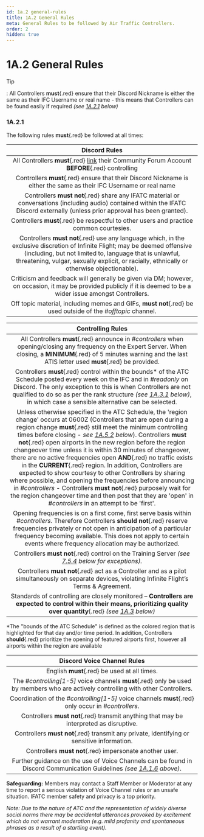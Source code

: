 ```yaml
---
id: 1a.2 general-rules
title: 1A.2 General Rules
meta: General Rules to be followed by Air Traffic Controllers.
order: 2
hidden: true
---
```


# 1A.2  General Rules

 

Tip

: All Controllers **must**{.red} ensure that their Discord Nickname is either the same as their IFC Username or real name - this means that Controllers can be found easily if required *(see [1A.2.1](/guide/atc-manual/1a.-new-entrants/1a.2-general-rules#1a.2.1) below)*



### 1A.2.1    

The following rules **must**{.red} be followed at all times:

 

|                      **Discord Rules**                       |
| :----------------------------------------------------------: |
| All Controllers **must**{.red} [link](/guide/getting-started/home-user-interface/user-profile#linking-community-forum-account) their Community Forum Account **BEFORE**{.red} controlling |
| Controllers **must**{.red} ensure that their Discord Nickname is either the same as their IFC Username or real name |
| Controllers **must not**{.red} share any IFATC material or conversations (including audio) contained within the IFATC Discord externally (unless prior approval has been granted). |
| Controllers **must**{.red} be respectful to other users and practice common courtesies. |
| Controllers **must not**{.red} use any language which, in the exclusive discretion of Infinite Flight; may be deemed offensive (including, but not limited to, language that is unlawful, threatening, vulgar, sexually explicit, or racially, ethnically or otherwise objectionable). |
| Criticism and feedback will generally be given via DM; however, on occasion, it may be provided publicly if it is deemed to be a wider issue amongst Controllers. |
| Off topic material, including memes and GIFs, **must not**{.red} be used outside of the *#offtopic* channel. |



|                    **Controlling Rules**                     |
| :----------------------------------------------------------: |
| All Controllers **must**{.red} announce in *#controllers* when opening/closing any frequency on the Expert Server. When closing, a **MINIMUM**{.red} of 5 minutes warning and the last ATIS letter used **must**{.red} be provided. |
| Controllers **must**{.red} control within the bounds* of the ATC Schedule posted every week on the IFC and in *#readonly* on Discord. The only exception to this is when Controllers are not qualified to do so as per the rank structure *(see [1A.3.1](/guide/atc-manual/1a.-new-entrants/1a.3-rank-structure#1a.3.1) below)*, in which case a sensible alternative can be selected. |
| Unless otherwise specified in the ATC Schedule, the 'region change' occurs at 0600Z (Controllers that are open during a region change **must**{.red} still meet the minimum controlling times before closing - *see [1A.5.2](/guide/atc-manual/1a.-new-entrants/1a.5-activity-requirements#1a.5.2) below*). Controllers **must not**{.red} open airports in the new region before the region changeover time unless it is within 30 minutes of changeover, there are no active frequencies open **AND**{.red} no traffic exists in the **CURRENT**{.red} region. In addition, Controllers are expected to show courtesy to other Controllers by sharing where possible, and opening the frequencies before announcing in *#controllers* - Controllers **must not**{.red} purposely wait for the region changeover time and then post that they are 'open' in *#controllers* in an attempt to be 'first'. |
| Opening frequencies is on a first come, first serve basis within *#controllers*. Therefore Controllers **should not**{.red} reserve frequencies privately or not open in anticipation of a particular frequency becoming available. This does not apply to certain events where frequency allocation may be authorized. |
| Controllers **must not**{.red} control on the Training Server *(see [7.5.4](/guide/atc-manual/7.-recruitment-and-training/7.5-radar-theory-and-practical-tests#7.5.4) below for exceptions).* |
| Controllers **must not**{.red} act as a Controller and as a pilot simultaneously on separate devices, violating Infinite Flight’s Terms & Agreement. |
| Standards of controlling are closely monitored – **Controllers are expected to control within their means,  prioritizing quality over quantity**{.red} *(see [1A.3](/guide/atc-manual/1a.-new-entrants/1a.3-rank-structure#1a.3-rank-structure) below)* |

*The "bounds of the ATC Schedule" is defined as the colored region that is highlighted for that day and/or time period. In addition, Controllers **should**{.red} prioritize the opening of featured airports first, however all airports within the region are available 



|               **Discord Voice Channel Rules**                |
| :----------------------------------------------------------: |
|         English **must**{.red} be used at all times.         |
| The *#controlling[1-5]* voice channels **must**{.red} only be used by members who are actively controlling with other Controllers. |
| Coordination of the *#controlling[1-5]* voice channels **must**{.red} only occur in *#controllers*. |
| Controllers **must not**{.red} transmit anything that may be interpreted as disruptive. |
| Controllers **must not**{.red} transmit any private, identifying or sensitive information. |
|   Controllers **must not**{.red} impersonate another user.   |
| Further guidance on the use of Voice Channels can be found in Discord Communication Guidelines *(see [1A.1.6](/guide/atc-manual/1a.-new-entrants/1a.1-discord-communication-guidelines#1a.1.6) above)*. |




**Safeguarding:** Members may contact a Staff Member or Moderator at any time to report a serious violation of Voice Channel rules or an unsafe situation. IFATC member safety and privacy is a top priority.

*Note: Due to the nature of ATC and the representation of widely diverse social norms there may be accidental utterances provoked by excitement which do not warrant moderation (e.g. mild profanity and spontaneous phrases as a result of a startling event).*